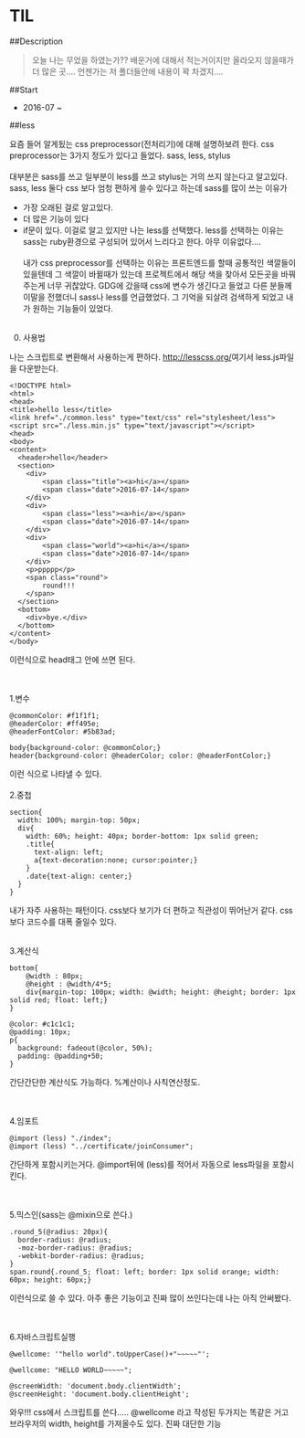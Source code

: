 # TIL

##Description
> 오늘 나는 무었을 하였는가?? 배운거에 대해서 적는거이지만 올라오지 않을때가 더 많은 곳.... 언젠가는 저 폴더들안에 내용이 꽉 차겠지....

##Start
* 2016-07 ~



##less

요즘 들어 알게됬는 css preprocessor(전처리기)에 대해 설명하보려 한다.
css preprocessor는 3가지 정도가 있다고 들었다.
sass, less, stylus
<br><br>
대부분은 sass를 쓰고 일부분이 less를 쓰고 stylus는 거의 쓰지 않는다고 알고있다.
sass, less 둘다 css 보다 엄청 편하게 쓸수 있다고 하는데
sass를 많이 쓰는 이유가
* 가장 오래된 걸로 알고있다.
* 더 많은 기능이 있다
* if문이 있다.
이걸로 알고 있지만 나는 less를 선택했다.
less를 선택하는 이유는  sass는 ruby환경으로 구성되어 있어서 느리다고 한다.
아무 이유없다....
<br><br>
내가 css preprocessor를 선택하는 이유는 프론트엔드를 할때 공통적인 색깔들이 있을텐데 그 색깔이
바뀔때가 있는데 프로젝트에서 해당 색을 찾아서 모든곳을 바꿔주는게 너무 귀찮았다.
GDG에 갔을때 css에 변수가 생긴다고 들었고 다른 분들께 이말을 전했더니 sass나 less를 언급했었다.
그 기억을 되살려 검색하게 되었고 내가 원하는 기능들이 있었다.
<br><br>
0. 사용법

나는 스크립트로 변환해서 사용하는게 편하다.
<a href="http://lesscss.org/" target="_blank">http://lesscss.org/</a>여기서 less.js파일을 다운받는다.
~~~~
<!DOCTYPE html>
<html>
<head>
<title>hello less</title>
<link href="./common.less" type="text/css" rel="stylesheet/less">
<script src="./less.min.js" type="text/javascript"></script>
<head>
<body>
<content>
  <header>hello</header>
  <section>
  	<div>
  		<span class="title"><a>hi</a></span>
  		<span class="date">2016-07-14</span>
  	</div>
  	<div>
  		<span class="less"><a>hi</a></span>
  		<span class="date">2016-07-14</span>
  	</div>
  	<div>
  		<span class="world"><a>hi</a></span>
  		<span class="date">2016-07-14</span>
  	</div>
  	<p>ppppp</p>
  	<span class="round">
  		round!!!
  	</span>
  </section>
  <bottom>
  	<div>bye.</div>
  </bottom>
</content>
</body>

~~~~
이런식으로 head태그 안에 쓰면 된다.

<br><br>
1.변수
~~~~
@commonColor: #f1f1f1;
@headerColor: #ff495e;
@headerFontColor: #5b83ad;

body{background-color: @commonColor;}
header{background-color: @headerColor; color: @headerFontColor;}
~~~~
이런 식으로 나타낼 수 있다.
<br><br>
2.중첩
~~~~
section{
  width: 100%; margin-top: 50px;
  div{
    width: 60%; height: 40px; border-bottom: 1px solid green;
    .title{
      text-align: left;
      a{text-decoration:none; cursor:pointer;}
    }
    .date{text-align: center;}
  }
}

~~~~
내가 자주 사용하는 패턴이다.
css보다 보기가 더 편하고 직관성이 뛰어난거 같다.
css보다 코드수를 대폭 줄일수 있다.
<br><br>


3.계산식

~~~~
bottom{
	@width : 80px;
	@height : @width/4*5;
	div{margin-top: 100px; width: @width; height: @height; border: 1px solid red; float: left;}
}

@color: #c1c1c1;
@padding: 10px;
p{
  background: fadeout(@color, 50%);
  padding: @padding+50;
}
~~~~
간단간단한 계산식도 가능하다.
%계산이나 사칙연산정도.

<br><br>
4.임포트
~~~~
@import (less) "./index";
@import (less) "../certificate/joinConsumer";
~~~~
간단하게 포함시키는거다. @import뒤에 (less)를 적어서 자동으로 less파일을 포함시킨다.


<br><br>
5.믹스인(sass는 @mixin으로 쓴다.)
~~~~
.round_5(@radius: 20px){
  border-radius: @radius;
  -moz-border-radius: @radius;
  -webkit-border-radius: @radius;
}
span.round{.round_5; float: left; border: 1px solid orange; width: 60px; height: 60px;}
~~~~
이런식으로 쓸 수 있다. 아주 좋은 기능이고 진짜 많이 쓰인다는데 나는 아직 안써봤다.

<br><br>
6.자바스크립트실행

~~~~
@wellcome: '"hello world".toUpperCase()+"~~~~~"';

@wellcome: "HELLO WORLD~~~~~";

@screenWidth: 'document.body.clientWidth';
@screenHeight: 'document.body.clientHeight';

~~~~

와우!!! css에서 스크립트를 쓴다.....
@wellcome 라고 작성된 두가지는 똑같은 거고
브라우저의 width, height를 가져올수도 있다.
진짜 대단한 기능


<br><br>
